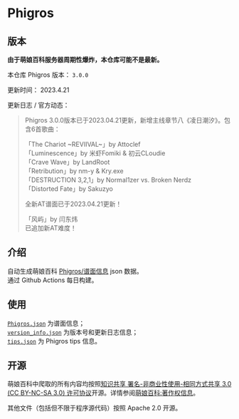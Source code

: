 # Phigros

## 版本

**由于萌娘百科服务器周期性爆炸，本仓库可能不是最新。**

本仓库 Phigros 版本： <!-- begin Phigros version --> `3.0.0` <!-- end Phigros version -->

更新时间： <!-- begin Phigros time --> 2023.4.21 <!-- end Phigros time -->

更新日志 / 官方动态：
<!-- begin Phigros log -->
> Phigros 3.0.0版本已于2023.04.21更新，新增主线章节八《凌日潮汐》。包含6首歌曲：  
>   
> 「The Chariot ~REVIIVAL~」by Attoclef  
> 「Luminescence」by 米虾Fomiki & 初云CLoudie  
> 「Crave Wave」by LandRoot  
> 「Retribution」by nm-y & Kry.exe  
> 「DESTRUCTION 3,2,1」by Normal1zer vs. Broken Nerdz  
> 「Distorted Fate」by Sakuzyo  
>   
> 全新AT谱面已于2023.04.21更新！  
>   
> 「风屿」by 闫东炜  
> 已追加新AT难度！  
<!-- end Phigros log -->

## 介绍

自动生成萌娘百科 [Phigros/谱面信息](https://mzh.moegirl.org.cn/Phigros/谱面信息) json 数据。  
通过 Github Actions 每日构建。

## 使用

[`Phigros.json`](https://ssmzhn.github.io/Phigros/Phigros.json) 为谱面信息；  
[`version_info.json`](https://ssmzhn.github.io/Phigros/version_info.json) 为版本号和更新日志信息；  
[`tips.json`](https://ssmzhn.github.io/Phigros/tips.json) 为 Phigros tips 信息。

## 开源
萌娘百科中爬取的所有内容均按照[知识共享 署名-非商业性使用-相同方式共享 3.0 (CC BY-NC-SA 3.0) 许可协议](https://creativecommons.org/licenses/by-nc-sa/3.0/cn/)开源。详情参阅[萌娘百科:著作权信息](https://mzh.moegirl.org.cn/%E8%90%8C%E5%A8%98%E7%99%BE%E7%A7%91:%E8%91%97%E4%BD%9C%E6%9D%83%E4%BF%A1%E6%81%AF)。

其他文件（包括但不限于程序源代码）按照 Apache 2.0 开源。
